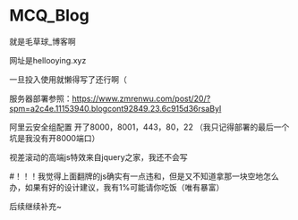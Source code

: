 # MCQ_Blog
就是毛草球_博客啊

网址是hellooying.xyz

一旦投入使用就懒得写了还行啊（

服务器部署参照：https://www.zmrenwu.com/post/20/?spm=a2c4e.11153940.blogcont92849.23.6c915d36rsaByI

阿里云安全组配置 开了8000，8001，443，80，22
（我只记得部署的最后一个坑是我没有开8000端口）

视差滚动的高端js特效来自jquery之家，我还不会写

#！！！我觉得上面翻牌的js确实有一点违和，但是又不知道拿那一块空地怎么办，如果有好的设计建议，我有1%可能请你吃饭（唯有暴富）

后续继续补充~
